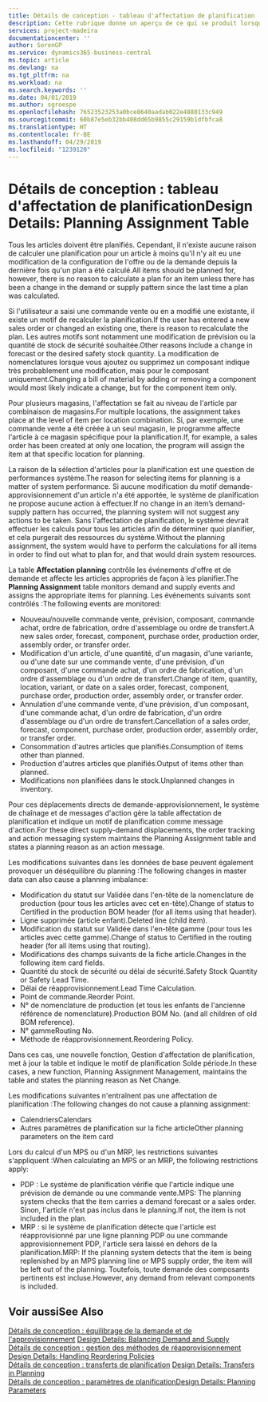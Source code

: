 ```yaml
---
title: Détails de conception - tableau d'affectation de planification | Microsoft Docs
description: Cette rubrique donne un aperçu de ce qui se produit lorsque vous modifiez la planification d'un article.
services: project-madeira
documentationcenter: ''
author: SorenGP
ms.service: dynamics365-business-central
ms.topic: article
ms.devlang: na
ms.tgt_pltfrm: na
ms.workload: na
ms.search.keywords: ''
ms.date: 04/01/2019
ms.author: sgroespe
ms.openlocfilehash: 76523523253a0bce8640aadab022e4880133c949
ms.sourcegitcommit: 60b87e5eb32bb408dd65b9855c29159b1dfbfca8
ms.translationtype: HT
ms.contentlocale: fr-BE
ms.lasthandoff: 04/29/2019
ms.locfileid: "1239120"
---
```

# <a name="design-details-planning-assignment-table"></a><span data-ttu-id="d27e7-103">Détails de conception : tableau d'affectation de planification</span><span class="sxs-lookup"><span data-stu-id="d27e7-103">Design Details: Planning Assignment Table</span></span>
<span data-ttu-id="d27e7-104">Tous les articles doivent être planifiés. Cependant, il n'existe aucune raison de calculer une planification pour un article à moins qu'il n'y ait eu une modification de la configuration de l'offre ou de la demande depuis la dernière fois qu'un plan a été calculé.</span><span class="sxs-lookup"><span data-stu-id="d27e7-104">All items should be planned for, however, there is no reason to calculate a plan for an item unless there has been a change in the demand or supply pattern since the last time a plan was calculated.</span></span>  

<span data-ttu-id="d27e7-105">Si l'utilisateur a saisi une commande vente ou en a modifié une existante, il existe un motif de recalculer la planification.</span><span class="sxs-lookup"><span data-stu-id="d27e7-105">If the user has entered a new sales order or changed an existing one, there is reason to recalculate the plan.</span></span> <span data-ttu-id="d27e7-106">Les autres motifs sont notamment une modification de prévision ou la quantité de stock de sécurité souhaitée.</span><span class="sxs-lookup"><span data-stu-id="d27e7-106">Other reasons include a change in forecast or the desired safety stock quantity.</span></span> <span data-ttu-id="d27e7-107">La modification de nomenclatures lorsque vous ajoutez ou supprimez un composant indique très probablement une modification, mais pour le composant uniquement.</span><span class="sxs-lookup"><span data-stu-id="d27e7-107">Changing a bill of material by adding or removing a component would most likely indicate a change, but for the component item only.</span></span>  

<span data-ttu-id="d27e7-108">Pour plusieurs magasins, l'affectation se fait au niveau de l'article par combinaison de magasins.</span><span class="sxs-lookup"><span data-stu-id="d27e7-108">For multiple locations, the assignment takes place at the level of item per location combination.</span></span> <span data-ttu-id="d27e7-109">Si, par exemple, une commande vente a été créée à un seul magasin, le programme affecte l'article à ce magasin spécifique pour la planification.</span><span class="sxs-lookup"><span data-stu-id="d27e7-109">If, for example, a sales order has been created at only one location, the program will assign the item at that specific location for planning.</span></span>  

<span data-ttu-id="d27e7-110">La raison de la sélection d'articles pour la planification est une question de performances système.</span><span class="sxs-lookup"><span data-stu-id="d27e7-110">The reason for selecting items for planning is a matter of system performance.</span></span> <span data-ttu-id="d27e7-111">Si aucune modification du motif demande-approvisionnement d'un article n'a été apportée, le système de planification ne propose aucune action à effectuer.</span><span class="sxs-lookup"><span data-stu-id="d27e7-111">If no change in an item’s demand-supply pattern has occurred, the planning system will not suggest any actions to be taken.</span></span> <span data-ttu-id="d27e7-112">Sans l'affectation de planification, le système devrait effectuer les calculs pour tous les articles afin de déterminer quoi planifier, et cela purgerait des ressources du système.</span><span class="sxs-lookup"><span data-stu-id="d27e7-112">Without the planning assignment, the system would have to perform the calculations for all items in order to find out what to plan for, and that would drain system resources.</span></span>  

<span data-ttu-id="d27e7-113">La table **Affectation planning** contrôle les événements d'offre et de demande et affecte les articles appropriés de façon à les planifier.</span><span class="sxs-lookup"><span data-stu-id="d27e7-113">The **Planning Assignment** table monitors demand and supply events and assigns the appropriate items for planning.</span></span> <span data-ttu-id="d27e7-114">Les événements suivants sont contrôlés :</span><span class="sxs-lookup"><span data-stu-id="d27e7-114">The following events are monitored:</span></span>  

* <span data-ttu-id="d27e7-115">Nouveau/nouvelle commande vente, prévision, composant, commande achat, ordre de fabrication, ordre d'assemblage ou ordre de transfert.</span><span class="sxs-lookup"><span data-stu-id="d27e7-115">A new sales order, forecast, component, purchase order, production order, assembly order, or transfer order.</span></span>  
* <span data-ttu-id="d27e7-116">Modification d'un article, d'une quantité, d'un magasin, d'une variante, ou d'une date sur une commande vente, d'une prévision, d'un composant, d'une commande achat, d'un ordre de fabrication, d'un ordre d'assemblage ou d'un ordre de transfert.</span><span class="sxs-lookup"><span data-stu-id="d27e7-116">Change of item, quantity, location, variant, or date on a sales order, forecast, component, purchase order, production order, assembly order, or transfer order.</span></span>  
* <span data-ttu-id="d27e7-117">Annulation d'une commande vente, d'une prévision, d'un composant, d'une commande achat, d'un ordre de fabrication, d'un ordre d'assemblage ou d'un ordre de transfert.</span><span class="sxs-lookup"><span data-stu-id="d27e7-117">Cancellation of a sales order, forecast, component, purchase order, production order, assembly order, or transfer order.</span></span>  
* <span data-ttu-id="d27e7-118">Consommation d'autres articles que planifiés.</span><span class="sxs-lookup"><span data-stu-id="d27e7-118">Consumption of items other than planned.</span></span>  
* <span data-ttu-id="d27e7-119">Production d'autres articles que planifiés.</span><span class="sxs-lookup"><span data-stu-id="d27e7-119">Output of items other than planned.</span></span>  
* <span data-ttu-id="d27e7-120">Modifications non planifiées dans le stock.</span><span class="sxs-lookup"><span data-stu-id="d27e7-120">Unplanned changes in inventory.</span></span>  

<span data-ttu-id="d27e7-121">Pour ces déplacements directs de demande-approvisionnement, le système de chaînage et de messages d'action gère la table affectation de planification et indique un motif de planification comme message d'action.</span><span class="sxs-lookup"><span data-stu-id="d27e7-121">For these direct supply-demand displacements, the order tracking and action messaging system maintains the Planning Assignment table and states a planning reason as an action message.</span></span>  

<span data-ttu-id="d27e7-122">Les modifications suivantes dans les données de base peuvent également provoquer un déséquilibre du planning :</span><span class="sxs-lookup"><span data-stu-id="d27e7-122">The following changes in master data can also cause a planning imbalance:</span></span>  

* <span data-ttu-id="d27e7-123">Modification du statut sur Validée dans l'en-tête de la nomenclature de production (pour tous les articles avec cet en-tête).</span><span class="sxs-lookup"><span data-stu-id="d27e7-123">Change of status to Certified in the production BOM header (for all items using that header).</span></span>  
* <span data-ttu-id="d27e7-124">Ligne supprimée (article enfant).</span><span class="sxs-lookup"><span data-stu-id="d27e7-124">Deleted line (child item).</span></span>  
* <span data-ttu-id="d27e7-125">Modification du statut sur Validée dans l'en-tête gamme (pour tous les articles avec cette gamme).</span><span class="sxs-lookup"><span data-stu-id="d27e7-125">Change of status to Certified in the routing header (for all items using that routing).</span></span>  
* <span data-ttu-id="d27e7-126">Modifications des champs suivants de la fiche article.</span><span class="sxs-lookup"><span data-stu-id="d27e7-126">Changes in the following item card fields.</span></span>  
* <span data-ttu-id="d27e7-127">Quantité du stock de sécurité ou délai de sécurité.</span><span class="sxs-lookup"><span data-stu-id="d27e7-127">Safety Stock Quantity or Safety Lead Time.</span></span>  
* <span data-ttu-id="d27e7-128">Délai de réapprovisionnement.</span><span class="sxs-lookup"><span data-stu-id="d27e7-128">Lead Time Calculation.</span></span>  
* <span data-ttu-id="d27e7-129">Point de commande.</span><span class="sxs-lookup"><span data-stu-id="d27e7-129">Reorder Point.</span></span>  
* <span data-ttu-id="d27e7-130">N° de nomenclature de production (et tous les enfants de l'ancienne référence de nomenclature).</span><span class="sxs-lookup"><span data-stu-id="d27e7-130">Production BOM No. (and all children of old BOM reference).</span></span>  
* <span data-ttu-id="d27e7-131">N° gamme</span><span class="sxs-lookup"><span data-stu-id="d27e7-131">Routing No.</span></span>  
* <span data-ttu-id="d27e7-132">Méthode de réapprovisionnement.</span><span class="sxs-lookup"><span data-stu-id="d27e7-132">Reordering Policy.</span></span>  

<span data-ttu-id="d27e7-133">Dans ces cas, une nouvelle fonction, Gestion d'affectation de planification, met à jour la table et indique le motif de planification Solde période.</span><span class="sxs-lookup"><span data-stu-id="d27e7-133">In these cases, a new function, Planning Assignment Management, maintains the table and states the planning reason as Net Change.</span></span>  

<span data-ttu-id="d27e7-134">Les modifications suivantes n'entraînent pas une affectation de planification :</span><span class="sxs-lookup"><span data-stu-id="d27e7-134">The following changes do not cause a planning assignment:</span></span>  

* <span data-ttu-id="d27e7-135">Calendriers</span><span class="sxs-lookup"><span data-stu-id="d27e7-135">Calendars</span></span>  
* <span data-ttu-id="d27e7-136">Autres paramètres de planification sur la fiche article</span><span class="sxs-lookup"><span data-stu-id="d27e7-136">Other planning parameters on the item card</span></span>  

<span data-ttu-id="d27e7-137">Lors du calcul d'un MPS ou d'un MRP, les restrictions suivantes s'appliquent :</span><span class="sxs-lookup"><span data-stu-id="d27e7-137">When calculating an MPS or an MRP, the following restrictions apply:</span></span>  

* <span data-ttu-id="d27e7-138">PDP : Le système de planification vérifie que l'article indique une prévision de demande ou une commande vente.</span><span class="sxs-lookup"><span data-stu-id="d27e7-138">MPS: The planning system checks that the item carries a demand forecast or a sales order.</span></span> <span data-ttu-id="d27e7-139">Sinon, l'article n'est pas inclus dans le planning.</span><span class="sxs-lookup"><span data-stu-id="d27e7-139">If not, the item is not included in the plan.</span></span>  
* <span data-ttu-id="d27e7-140">MRP : si le système de planification détecte que l'article est réapprovisionné par une ligne planning PDP ou une commande approvisionnement PDP, l'article sera laissé en dehors de la planification.</span><span class="sxs-lookup"><span data-stu-id="d27e7-140">MRP: If the planning system detects that the item is being replenished by an MPS planning line or MPS supply order, the item will be left out of the planning.</span></span> <span data-ttu-id="d27e7-141">Toutefois, toute demande des composants pertinents est incluse.</span><span class="sxs-lookup"><span data-stu-id="d27e7-141">However, any demand from relevant components is included.</span></span>  

## <a name="see-also"></a><span data-ttu-id="d27e7-142">Voir aussi</span><span class="sxs-lookup"><span data-stu-id="d27e7-142">See Also</span></span>  
<span data-ttu-id="d27e7-143">[Détails de conception : équilibrage de la demande et de l'approvisionnement](design-details-balancing-demand-and-supply.md) </span><span class="sxs-lookup"><span data-stu-id="d27e7-143">[Design Details: Balancing Demand and Supply](design-details-balancing-demand-and-supply.md) </span></span>  
<span data-ttu-id="d27e7-144">[Détails de conception : gestion des méthodes de réapprovisionnement](design-details-handling-reordering-policies.md) </span><span class="sxs-lookup"><span data-stu-id="d27e7-144">[Design Details: Handling Reordering Policies](design-details-handling-reordering-policies.md) </span></span>  
<span data-ttu-id="d27e7-145">[Détails de conception : transferts de planification](design-details-transfers-in-planning.md) </span><span class="sxs-lookup"><span data-stu-id="d27e7-145">[Design Details: Transfers in Planning](design-details-transfers-in-planning.md) </span></span>  
[<span data-ttu-id="d27e7-146">Détails de conception : paramètres de planification</span><span class="sxs-lookup"><span data-stu-id="d27e7-146">Design Details: Planning Parameters</span></span>](design-details-planning-parameters.md)  
